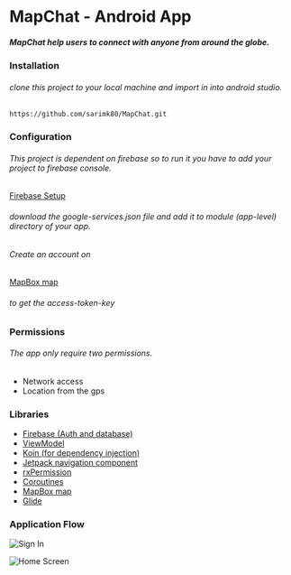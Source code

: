 # MapChat - Android App 

##### MapChat help users to connect with anyone from around the globe.

### Installation

###### clone this project to your local machine and import in into android studio.

`https://github.com/sarimk80/MapChat.git`

### Configuration
###### This project is dependent on firebase so to run it you have to add your project to firebase console.

[Firebase Setup](https://firebase.google.com/docs/android/setup)

###### download the google-services.json file and add it to module (app-level) directory of your app.

###### Create an account on
[MapBox map](https://www.mapbox.com/maps/)
###### to get the access-token-key
### Permissions

###### The app only require two permissions.

-  Network access
-  Location from the gps

### Libraries

- [Firebase (Auth and database)](https://firebase.google.com/docs/auth/android/google-signin)
- [ViewModel](https://developer.android.com/topic/libraries/architecture/viewmodel)
- [Koin (for dependency injection)](https://github.com/InsertKoinIO/koin)
- [Jetpack navigation component](https://developer.android.com/guide/navigation/navigation-getting-started)
- [rxPermission](https://github.com/tbruyelle/RxPermissions)
- [Coroutines](https://github.com/Kotlin/kotlinx.coroutines)
- [MapBox map](https://www.mapbox.com/maps/)
- [Glide](https://github.com/bumptech/glide)

### Application Flow
![Sign In](F:\MapChat\images\signIn.png)

![Home Screen](F:\MapChat\images\home.png)





